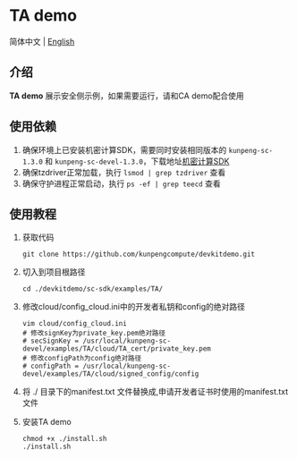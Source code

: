 # **TA demo**

简体中文 | [English](README_en.md)

## 介绍
**TA demo** 展示安全侧示例，如果需要运行，请和CA demo配合使用

## 使用依赖

1. 确保环境上已安装机密计算SDK，需要同时安装相同版本的 `kunpeng-sc-1.3.0` 和 `kunpeng-sc-devel-1.3.0`，下载地址[机密计算SDK](https://mirrors.huaweicloud.com/kunpeng/archive/Kunpeng_SDK/itrustee/)
2. 确保tzdriver正常加载，执行 `lsmod | grep tzdriver` 查看
3. 确保守护进程正常启动，执行 `ps -ef | grep teecd` 查看

## 使用教程

1. 获取代码

   ```shell
   git clone https://github.com/kunpengcompute/devkitdemo.git
   ```

2. 切入到项目根路径

   ```shell
   cd ./devkitdemo/sc-sdk/examples/TA/
   ```

3. 修改cloud/config_cloud.ini中的开发者私钥和config的绝对路径

   ```shell
   vim cloud/config_cloud.ini
   # 修改signKey为private_key.pem绝对路径
   # secSignKey = /usr/local/kunpeng-sc-devel/examples/TA/cloud/TA_cert/private_key.pem
   # 修改configPath为config绝对路径
   # configPath = /usr/local/kunpeng-sc-devel/examples/TA/cloud/signed_config/config
   ```

4. 将 ./ 目录下的manifest.txt 文件替换成,申请开发者证书时使用的manifest.txt文件
   
5. 安装TA demo

   ```shell
   chmod +x ./install.sh
   ./install.sh
   ```

